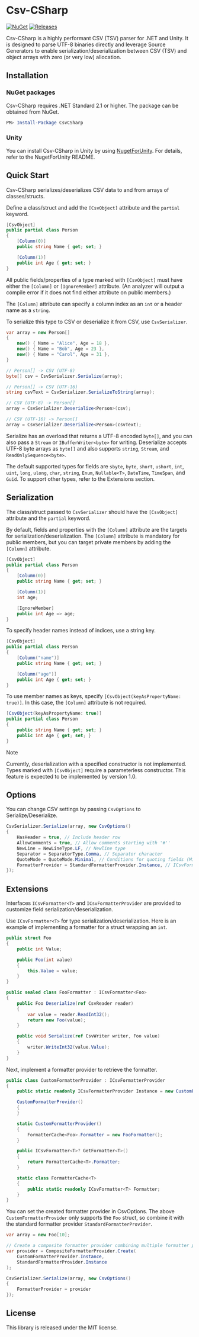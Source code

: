 # Csv-CSharp

[![NuGet](https://img.shields.io/nuget/v/CsvCSharp.svg)](https://www.nuget.org/packages/CsvCSharp)
[![Releases](https://img.shields.io/github/release/AnnulusGames/Csv-CSharp.svg)](https://github.com/AnnulusGames/Csv-CSharp/releases)

Csv-CSharp is a highly performant CSV (TSV) parser for .NET and Unity. It is designed to parse UTF-8 binaries directly and leverage Source Generators to enable serialization/deserialization between CSV (TSV) and object arrays with zero (or very low) allocation.

## Installation

### NuGet packages

Csv-CSharp requires .NET Standard 2.1 or higher. The package can be obtained from NuGet.

```ps1
PM> Install-Package CsvCSharp
```

### Unity

You can install Csv-CSharp in Unity by using [NugetForUnity](https://github.com/GlitchEnzo/NuGetForUnity). For details, refer to the NugetForUnity README.

## Quick Start

Csv-CSharp serializes/deserializes CSV data to and from arrays of classes/structs.

Define a class/struct and add the `[CsvObject]` attribute and the `partial` keyword.

```cs
[CsvObject]
public partial class Person
{
    [Column(0)]
    public string Name { get; set; }

    [Column(1)]
    public int Age { get; set; }
}
```

All public fields/properties of a type marked with `[CsvObject]` must have either the `[Column]` or `[IgnoreMember]` attribute. (An analyzer will output a compile error if it does not find either attribute on public members.)

The `[Column]` attribute can specify a column index as an `int` or a header name as a `string`.

To serialize this type to CSV or deserialize it from CSV, use `CsvSerializer`.

```cs
var array = new Person[]
{
    new() { Name = "Alice", Age = 18 },
    new() { Name = "Bob", Age = 23 },
    new() { Name = "Carol", Age = 31 },
}

// Person[] -> CSV (UTF-8)
byte[] csv = CsvSerializer.Serialize(array);

// Person[] -> CSV (UTF-16)
string csvText = CsvSerializer.SerializeToString(array);

// CSV (UTF-8) -> Person[]
array = CsvSerializer.Deserialize<Person>(csv);

// CSV (UTF-16) -> Person[]
array = CsvSerializer.Deserialize<Person>(csvText);
```

Serialize has an overload that returns a UTF-8 encoded `byte[]`, and you can also pass a `Stream` or `IBufferWriter<byte>` for writing. Deserialize accepts UTF-8 byte arrays as `byte[]` and also supports `string`, `Stream`, and `ReadOnlySequence<byte>`.

The default supported types for fields are `sbyte`, `byte`, `short`, `ushort`, `int`, `uint`, `long`, `ulong`, `char`, `string`, `Enum`, `Nullable<T>`, `DateTime`, `TimeSpan`, and `Guid`. To support other types, refer to the Extensions section.

## Serialization

The class/struct passed to `CsvSerializer` should have the `[CsvObject]` attribute and the `partial` keyword.

By default, fields and properties with the `[Column]` attribute are the targets for serialization/deserialization. The `[Column]` attribute is mandatory for public members, but you can target private members by adding the `[Column]` attribute.

```cs
[CsvObject]
public partial class Person
{
    [Column(0)]
    public string Name { get; set; }

    [Column(1)]
    int age;

    [IgnoreMember]
    public int Age => age;
}
```

To specify header names instead of indices, use a string key.

```cs
[CsvObject]
public partial class Person
{
    [Column("name")]
    public string Name { get; set; }

    [Column("age")]
    public int Age { get; set; }
}
```

To use member names as keys, specify `[CsvObject(keyAsPropertyName: true)]`. In this case, the `[Column]` attribute is not required.

```cs
[CsvObject(keyAsPropertyName: true)]
public partial class Person
{
    public string Name { get; set; }
    public int Age { get; set; }
}
```

> [!NOTE]
> Currently, deserialization with a specified constructor is not implemented. Types marked with `[CsvObject]` require a parameterless constructor. This feature is expected to be implemented by version 1.0.

## Options

You can change CSV settings by passing `CsvOptions` to Serialize/Deserialize.

```cs
CsvSerializer.Serialize(array, new CsvOptions()
{
    HasHeader = true, // Include header row
    AllowComments = true, // Allow comments starting with '#''
    NewLine = NewLineType.LF, // Newline type
    Separator = SeparatorType.Comma, // Separator character
    QuoteMode = QuoteMode.Minimal, // Conditions for quoting fields (Minimal quotes only strings containing escape characters)
    FormatterProvider = StandardFormatterProvider.Instance, // ICsvFormatterProvider to use
});
```

## Extensions

Interfaces `ICsvFormatter<T>` and `ICsvFormatterProvider` are provided to customize field serialization/deserialization.

Use `ICsvFormatter<T>` for type serialization/deserialization. Here is an example of implementing a formatter for a struct wrapping an `int`.

```cs
public struct Foo
{
    public int Value;

    public Foo(int value)
    {
        this.Value = value;
    }
}

public sealed class FooFormatter : ICsvFormatter<Foo>
{
    public Foo Deserialize(ref CsvReader reader)
    {
        var value = reader.ReadInt32();
        return new Foo(value);
    }

    public void Serialize(ref CsvWriter writer, Foo value)
    {
        writer.WriteInt32(value.Value);
    }
}
```

Next, implement a formatter provider to retrieve the formatter.

```cs
public class CustomFormatterProvider : ICsvFormatterProvider
{
    public static readonly ICsvFormatterProvider Instance = new CustomFormatterProvider();

    CustomFormatterProvider()
    {
    }

    static CustomFormatterProvider()
    {
        FormatterCache<Foo>.Formatter = new FooFormatter();
    }

    public ICsvFormatter<T>? GetFormatter<T>()
    {
        return FormatterCache<T>.Formatter;
    }

    static class FormatterCache<T>
    {
        public static readonly ICsvFormatter<T> Formatter;
    }
}
```

You can set the created formatter provider in CsvOptions. The above `CustomFormatterProvider` only supports the `Foo` struct, so combine it with the standard formatter provider `StandardFormatterProvider`.

```cs
var array = new Foo[10];

// Create a composite formatter provider combining multiple formatter providers
var provider = CompositeFormatterProvider.Create(
    CustomFormatterProvider.Instance,
    StandardFormatterProvider.Instance
);

CsvSerializer.Serialize(array, new CsvOptions()
{
    FormatterProvider = provider
});
```

## License

This library is released under the MIT license.
